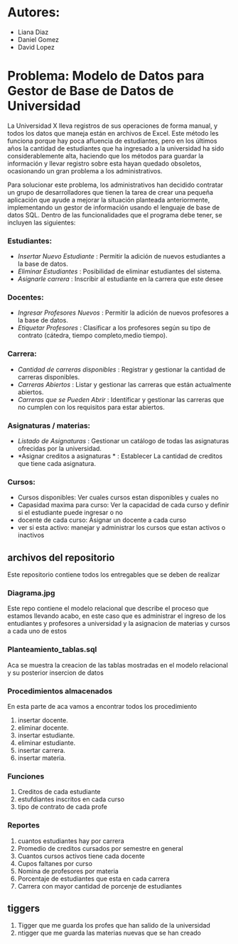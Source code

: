 # Autores:
* Liana Diaz
* Daniel Gomez
* David Lopez

# Problema: Modelo de Datos para Gestor de Base de Datos de Universidad
La Universidad X lleva registros de sus operaciones de forma manual, y todos los datos que maneja están en archivos de Excel. 
Este método les funciona porque hay poca afluencia de estudiantes, pero en los últimos años la cantidad de estudiantes 
que ha ingresado a la universidad ha sido considerablemente alta, haciendo que los métodos para guardar la información y 
llevar registro sobre esta hayan quedado obsoletos, ocasionando un gran problema a los administrativos.

Para solucionar este problema, los administrativos han decidido contratar un grupo de desarrolladores que tienen la tarea de crear una pequeña 
aplicación que ayude a mejorar la situación planteada anteriormente, implementando un gestor de información usando el lenguaje de base de datos SQL. 
Dentro de las funcionalidades que el programa debe tener, se incluyen las siguientes:

### Estudiantes:
* *Insertar Nuevo Estudiante* : Permitir la adición de nuevos estudiantes a la base de datos.
* *Eliminar Estudiantes* : Posibilidad de eliminar estudiantes del sistema.
* *Asignarle carrera* : Inscribir al estudiante en la carrera que este desee

### Docentes:
* *Ingresar Profesores Nuevos* : Permitir la adición de nuevos profesores a la base de datos.
* *Etiquetar Profesores* : Clasificar a los profesores según su tipo de contrato (cátedra, tiempo completo,medio tiempo).

### Carrera:
* *Cantidad de carreras disponibles* : Registrar y gestionar la cantidad de carreras disponibles.
* *Carreras  Abiertos* : Listar y gestionar las carreras que están actualmente abiertos.
* *Carreras  que se Pueden Abrir* : Identificar y gestionar las carreras que no cumplen con los requisitos para estar abiertos.

### Asignaturas / materias:
* *Listado de Asignaturas* : Gestionar un catálogo de todas las asignaturas ofrecidas por la universidad.
* *Asignar creditos a asignaturas * : Establecer La cantidad de creditos que tiene cada asignatura.

### Cursos:

* Cursos disponibles: Ver cuales cursos estan disponibles y cuales no 
* Capasidad maxima para curso: Ver la capacidad de cada curso y definir si el estudiante puede ingresar o no
* docente de cada curso: Asignar un docente a cada curso
* ver si esta activo: manejar y administrar los cursos que estan activos o inactivos


## archivos del repositorio 
Este repositorio contiene todos los entregables que se deben de realizar

### Diagrama.jpg
Este repo contiene el modelo relacional que describe el proceso que estamos llevando acabo, en este caso que es administrar el ingreso 
de los entudiantes y profesores a universidad y la asignacion de materias y cursos a cada uno de estos

### Planteamiento_tablas.sql 
Aca se muestra la creacion de las tablas mostradas en el modelo relacional y su posterior insercion de datos

### Procedimientos almacenados
En esta parte de aca vamos a encontrar todos los procedimiento
1. insertar docente.
2. eliminar docente.
3. insertar estudiante.
4. eliminar estudiante.
5. insertar carrera.
6. insertar materia.

### Funciones
1. Creditos de cada estudiante
2. estufdiantes inscritos en cada curso
3. tipo de contrato de cada profe

### Reportes 

1. cuantos estudiantes hay por carrera
2. Promedio de creditos cursados por semestre en general
3.  Cuantos cursos activos tiene cada docente
4.  Cupos faltanes por curso
5.  Nomina de profesores por materia
6.  Porcentaje de estudiantes que esta en cada carrera
7.  Carrera con mayor cantidad de porcenje de estudiantes

 ## tiggers
1. Tigger que me guarda los profes que han salido de la universidad
2. ntigger que me guarda las materias nuevas que se han creado

  
